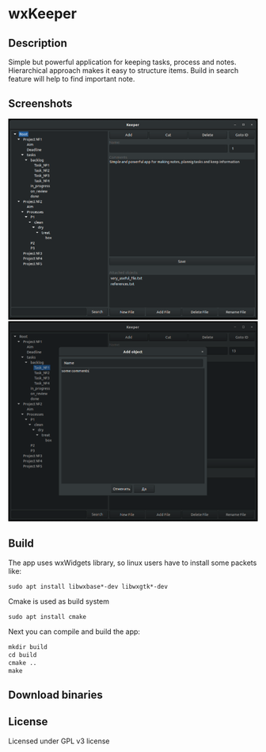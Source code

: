 # wxKeeper

## Description
Simple but powerful application for keeping tasks, process and notes.
Hierarchical approach makes it easy to structure items. Build in search feature 
will help to find important note.

## Screenshots
![](./screenshots/screenshot_main.png)
![](./screenshots/screenshot_new_item.png)

## Build
The app uses wxWidgets library, so linux users have to install some packets like:
```
sudo apt install libwxbase*-dev libwxgtk*-dev
```
Cmake is used as build system
```
sudo apt install cmake
```
Next you can compile and build the app:
```
mkdir build
cd build
cmake ..
make
```
## Download binaries


## License

Licensed under GPL v3 license